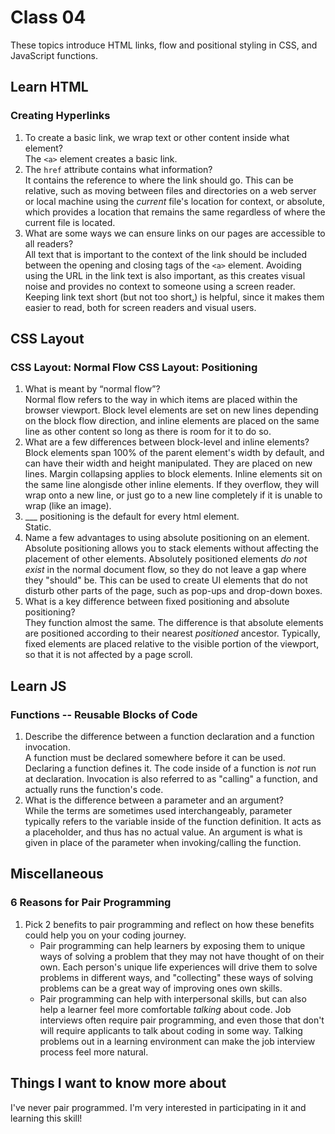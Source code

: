 # Class 04

These topics introduce HTML links, flow and positional styling in CSS, and JavaScript functions.

## Learn HTML

### Creating Hyperlinks

1. To create a basic link, we wrap text or other content inside what element?  
The `<a>` element creates a basic link.
2. The `href` attribute contains what information?  
It contains the reference to where the link should go. This can be relative, such as moving between files and directories on a web server or local machine using the *current* file's location for context, or absolute, which provides a location that remains the same regardless of where the current file is located.
3. What are some ways we can ensure links on our pages are accessible to all readers?  
All text that is important to the context of the link should be included between the opening and closing tags of the `<a>` element. Avoiding using the URL in the link text is also important, as this creates visual noise and provides no context to someone using a screen reader. Keeping link text short (but not too short[.](class-04.md)) is helpful, since it makes them easier to read, both for screen readers and visual users.

## CSS Layout

### CSS Layout: Normal Flow CSS Layout: Positioning

1. What is meant by “normal flow”?  
Normal flow refers to the way in which items are placed within the browser viewport. Block level elements are set on new lines depending on the block flow direction, and inline elements are placed on the same line as other content so long as there is room for it to do so.
2. What are a few differences between block-level and inline elements?   
Block elements span 100% of the parent element's width by default, and can have their width and height manipulated. They are placed on new lines. Margin collapsing applies to block elements. Inline elements sit on the same line alongisde other inline elements. If they overflow, they will wrap onto a new line, or just go to a new line completely if it is unable to wrap (like an image).
3. ___ positioning is the default for every html element.  
Static.
4. Name a few advantages to using absolute positioning on an element.   
Absolute positioning allows you to stack elements without affecting the placement of other elements. Absolutely positioned elements *do not exist* in the normal document flow, so they do not leave a gap where they "should" be. This can be used to create UI elements that do not disturb other parts of the page, such as pop-ups and drop-down boxes.
5. What is a key difference between fixed positioning and absolute positioning?  
They function almost the same. The difference is that absolute elements are positioned according to their nearest *positioned* ancestor. Typically, fixed elements are placed relative to the visible portion of the viewport, so that it is not affected by a page scroll.

## Learn JS

### Functions -- Reusable Blocks of Code

1. Describe the difference between a function declaration and a function invocation.  
A function must be declared somewhere before it can be used. Declaring a function defines it. The code inside of a function is *not* run at declaration. Invocation is also referred to as "calling" a function, and actually runs the function's code.
2. What is the difference between a parameter and an argument?  
While the terms are sometimes used interchangeably, parameter typically refers to the variable inside of the function definition. It acts as a placeholder, and thus has no actual value. An argument is what is given in place of the parameter when invoking/calling the function.

## Miscellaneous

### 6 Reasons for Pair Programming

1. Pick 2 benefits to pair programming and reflect on how these benefits could help you on your coding journey.  
     - Pair programming can help learners by exposing them to unique ways of solving a problem that they may not have thought of on their own. Each person's unique life experiences will drive them to solve problems in different ways, and "collecting" these ways of solving problems can be a great way of improving ones own skills.
     - Pair programming can help with interpersonal skills, but can also help a learner feel more comfortable *talking* about code. Job interviews often require pair programming, and even those that don't will require applicants to talk about coding in some way. Talking problems out in a learning environment can make the job interview process feel more natural.

## Things I want to know more about

I've never pair programmed. I'm very interested in participating in it and learning this skill!